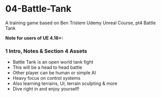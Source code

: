 # 04-Battle-Tank
A training game based on Ben Tristem Udemy Unreal Course, pt4 Battle Tank

**Note for users of UE 4.16+:** 

### 1 Intro, Notes & Section 4 Assets

+ Battle Tank is an open world tank fight
+ This will be a head to head battle 
+ Other player can be human or simple AI 
+ Heavy focus on control systems 
+ Also learning terrains, UI, terrain sculpting & more 
+ Dive right in and enjoy yourself!
